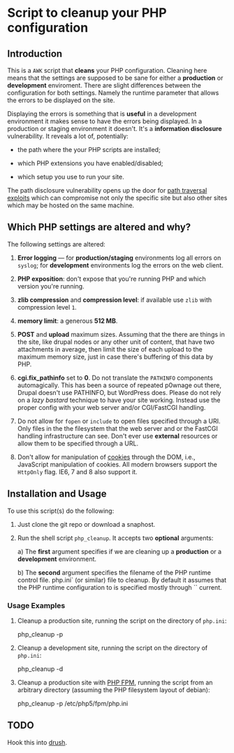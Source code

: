 # Script to cleanup your PHP configuration

## Introduction 

This is a `AWK` script that **cleans** your PHP
configuration. Cleaning here means that the settings are supposed to
be sane for either a **production** or **development**
enviroment. There are slight differences between the configuration for
both settings. Namely the runtime parameter that allows the errors to
be displayed on the site.

Displaying the errors is something that is **useful** in a development
environment it makes sense to have the errors being displayed. In a
production or staging environment it doesn't. It's a **information
disclosure** vulnerability. It reveals a lot of, potentially:

 + the path where the your PHP scripts are installed;
 
 + which PHP extensions you have enabled/disabled;
 
 + which setup you use to run your site.
 
 The path disclosure vulnerability opens up the door for
 [path traversal exploits](https://secure.wikimedia.org/wikipedia/en/wiki/Path_traversal)
 which can compromise not only the specific site but also other sites
 which may be hosted on the same machine.
 
## Which PHP settings are altered and why?

 The following settings are altered:
 
  1. **Error logging** &mdash; for **production/staging** environments
     log all errors on `syslog`; for **development** environments log
     the errors on the web client.
     
     
  2. **PHP exposition**: don't expose that you're running PHP and
     which version you're running.
     
 
  3. **zlib compression** and **compression level**: if available use
     `zlib` with compression level `1`.
     
  4. **memory limit**: a generous **512 MB**.
  
  5. **POST** and **upload** maximum sizes. Assuming that the there
     are things in the site, like drupal nodes or any other unit of
     content, that have two attachments in average, then limit the
     size of each upload to the maximum memory size, just in case
     there's buffering of this data by PHP.
     
  6. **cgi.fix\_pathinfo** set to **0**. Do not translate the
     `PATHINFO` components automagically. This has been a source of
     repeated p0wnage out there, Drupal doesn't use PATHINFO, but
     WordPress does. Please do not rely on a _lazy bastard_ technique
     to have your site working. Instead use the proper config with
     your web server and/or CGI/FastCGI handling.
     
  7. Do not allow for `fopen` or `include` to open files specified
     through a URI. Only files in the the filesystem that the web
     server and or the FastCGI handling infrastructure can see. Don't
     ever use **external** resources or allow them to be specified
     through a URL.
     
  8. Don't allow for manipulation of
     [cookies](http://www.owasp.org/index.php/HTTPOnly "OWASP on
     HttpOnly") through the DOM, i.e., JavaScript manipulation of
     cookies. All modern browsers support the `HttpOnly` flag. IE6, 7
     and 8 also support it.
     
     
## Installation and Usage
 
To use this script(s) do the following:
 
  1. Just clone the git repo or download a snaphost.
    
  2. Run the shell script `php_cleanup`. It accepts two **optional**
     arguments:
     
     a) The **first** argument specifies if we are cleaning up a
        **production** or a **development** environment.
     
     b) The **second** argument specifies the filename of the PHP
        runtime control file. php.ini` (or similar) file to cleanup.
        By default it assumes that the PHP runtime configuration 
        to is specified mostly through ``
        current.
        
        
### Usage Examples
  
  1. Cleanup a production site, running the script on the directory of
     `php.ini`:
      
        php_cleanup -p 
      
  2. Cleanup a development site, running the script on the directory
     of `php.ini`:
  
        php_cleanup -d
     
     
  3. Cleanup a production site with [PHP FPM](http://php-fpm.org),
     running the script from an arbitrary directory (assuming the PHP
     filesystem layout of debian):
     
        php_cleanup -p /etc/php5/fpm/php.ini
    
## TODO

   Hook this into [drush](https://github.com/perusio/drush-extras "My drush
   extras"). 
 
 
 
 
 
